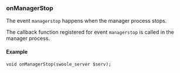 ### onManagerStop

The event `managerstop` happens when the manager process stops.

The callback function registered for event `managerstop` is called in the manager process.

#### Example

```
void onManagerStop(swoole_server $serv);
```
